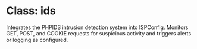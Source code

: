 # Class: ids

Integrates the PHPIDS intrusion detection system into ISPConfig. Monitors GET, POST, and COOKIE requests for suspicious activity and triggers alerts or logging as configured.